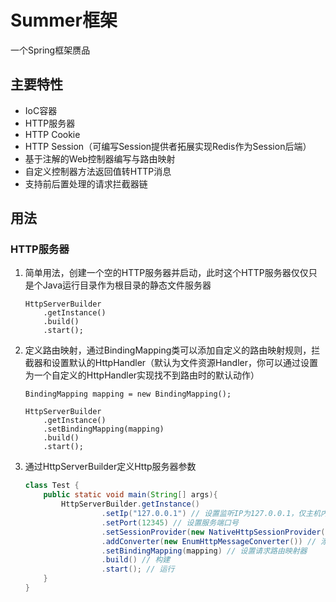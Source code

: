 # Summer框架
一个Spring框架赝品

## 主要特性
- IoC容器
- HTTP服务器
- HTTP Cookie
- HTTP Session（可编写Session提供者拓展实现Redis作为Session后端）
- 基于注解的Web控制器编写与路由映射
- 自定义控制器方法返回值转HTTP消息
- 支持前后置处理的请求拦截器链

## 用法
### HTTP服务器
1. 简单用法，创建一个空的HTTP服务器并启动，此时这个HTTP服务器仅仅只是个Java运行目录作为根目录的静态文件服务器
    ```
    HttpServerBuilder
        .getInstance()
        .build()
        .start();
    ```
2. 定义路由映射，通过BindingMapping类可以添加自定义的路由映射规则，拦截器和设置默认的HttpHandler（默认为文件资源Handler，你可以通过设置为一个自定义的HttpHandler实现找不到路由时的默认动作）
    ```
    BindingMapping mapping = new BindingMapping();
    
    HttpServerBuilder
        .getInstance()
        .setBindingMapping(mapping)
        .build()
        .start();
    ```
3. 通过HttpServerBuilder定义Http服务器参数
   ```java
   class Test {
       public static void main(String[] args){
           HttpServerBuilder.getInstance()
                    .setIp("127.0.0.1") // 设置监听IP为127.0.0.1，仅主机内部访问，外部访问使用0.0.0.0或多网卡情况下指定网卡IP
                    .setPort(12345) // 设置服务端口号
                    .setSessionProvider(new NativeHttpSessionProvider()) // 设置Session提供者
                    .addConverter(new EnumHttpMessageConverter()) // 添加控制器方法返回值的HTTP消息转换器 
                    .setBindingMapping(mapping) // 设置请求路由映射器
                    .build() // 构建
                    .start(); // 运行
       }
   }
   ```

